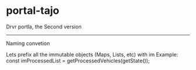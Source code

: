 # portal-tajo

Drvr portla, the Second version

---
Naming convetion

Lets prefix all the immutable objects (Maps, Lists, etc) with im
Example:
  const imProcessedList = getProcessedVehicles(getState());

